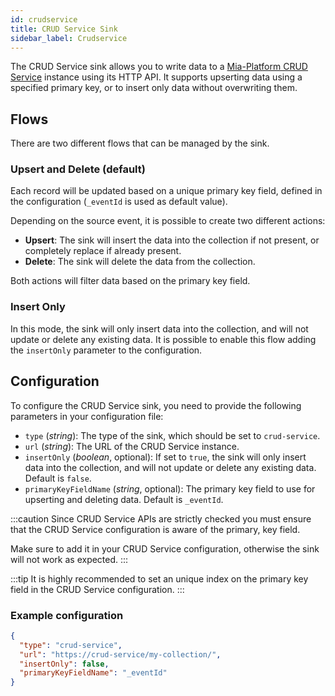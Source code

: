 ```yaml
---
id: crudservice
title: CRUD Service Sink
sidebar_label: Crudservice
---
```


<!--
WARNING: this file was automatically generated by Mia-Platform Doc Aggregator.
DO NOT MODIFY IT BY HAND.
Instead, modify the source file and run the aggregator to regenerate this file.
-->

The CRUD Service sink allows you to write data to a [Mia-Platform CRUD Service](/runtime_suite/crud-service/10_overview_and_usage.md)
instance using its HTTP API.
It supports upserting data using a specified primary key, or to insert only data without overwriting them.

## Flows

There are two different flows that can be managed by the sink.

### Upsert and Delete (default)

Each record will be updated based on a unique primary key field,
defined in the configuration (`_eventId` is used as default value).

Depending on the source event, it is possible to create two different actions:

- **Upsert**: The sink will insert the data into the collection if not present, or completely replace if already present.
- **Delete**: The sink will delete the data from the collection.

Both actions will filter data based on the primary key field.

### Insert Only

In this mode, the sink will only insert data into the collection, and will not update or delete any existing data.
It is possible to enable this flow adding the `insertOnly` parameter to the configuration.

## Configuration

To configure the CRUD Service sink, you need to provide the following parameters in your configuration file:

- `type` (*string*): The type of the sink, which should be set to `crud-service`.
- `url` (*string*): The URL of the CRUD Service instance.
- `insertOnly` (*boolean*, optional): If set to `true`, the sink will only insert data into the collection,
  and will not update or delete any existing data. Default is `false`.
- `primaryKeyFieldName` (*string*, optional): The primary key field to use for upserting and deleting data.
  Default is `_eventId`.

:::caution
Since CRUD Service APIs are strictly checked you must ensure that the CRUD Service configuration is aware of the primary,
key field.

Make sure to add it in your CRUD Service configuration, otherwise the sink will not work as expected.
:::

:::tip
It is highly recommended to set an unique index on the primary key field in the CRUD Service configuration.
:::

### Example configuration

```json
{
  "type": "crud-service",
  "url": "https://crud-service/my-collection/",
  "insertOnly": false,
  "primaryKeyFieldName": "_eventId"
}
```
